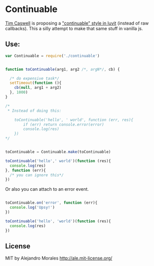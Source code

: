 # Continuable

[Tim Caswell](https://github.com/creationix/) is proposing a ["continuable" style in luvit](https://github.com/luvit/continuable) (instead of raw callbacks).
This a silly attempt to make that same stuff in vanilla js.


## Use:

```javascript
var Continuable = require('./continuable')


function toContinuable(arg1, arg2 /*, argN*/, cb) {

  /* do expensive task*/
  setTimeout(function (){
    cb(null, arg1 + arg2)
  }, 1000)
}

/*
 * Instead of doing this:

    toContinuable('hello', ' world', function (err, res){
        if (err) return console.error(error)
        console.log(res)
    })    
*/


toContinuable = Continuable.make(toContinuable)

toContinuable('hello',' world')(function (res){
  console.log(res)
}, function (err){
  /* you can ignore this*/
})
```

Or also you can attach to an error event.

```javascript

toContinuable.on('error', function (err){
  console.log('Upsy!')  
})

toContinuable('hello', 'world')(function (res){
  console.log(res)
})
```


## License
MIT by Alejandro Morales
http://ale.mit-license.org/
